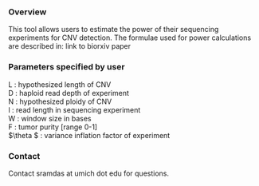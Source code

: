 ### Overview
This tool allows users to estimate the power of their sequencing experiments for CNV detection. The formulae used for power calculations are described in: link to biorxiv paper

### Parameters specified by user
L : hypothesized length of CNV  
D : haploid read depth of experiment  
N : hypothesized ploidy of CNV  
l : read length in sequencing experiment  
W : window size in bases  
F : tumor purity [range 0-1]  
$\theta $ : variance inflation factor of experiment  

### Contact
Contact sramdas at umich dot edu for questions.